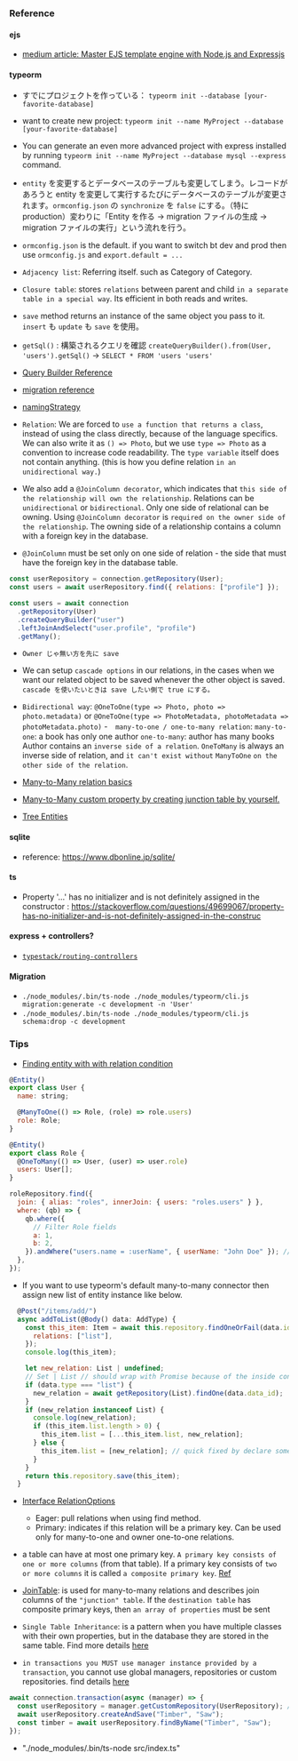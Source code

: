 ### Reference

#### ejs

- [medium article: Master EJS template engine with Node.js and Expressjs](https://medium.com/swlh/master-ejs-template-engine-with-node-js-and-expressjs-979cc22b69be)

#### typeorm

- すでにプロジェクトを作っている： `typeorm init --database [your-favorite-database]`
- want to create new project: `typeorm init --name MyProject --database [your-favorite-database]`
- You can generate an even more advanced project with express installed by running `typeorm init --name MyProject --database mysql --express` command.
- `entity` を変更するとデータベースのテーブルも変更してしまう。レコードがあろうと entity を変更して実行するたびにデータベースのテーブルが変更されます。`ormconfig.json` の `synchronize` を `false` にする。（特に production）変わりに「Entity を作る → migration ファイルの生成 → migration ファイルの実行」という流れを行う。
- `ormconfig.json` is the default. if you want to switch bt dev and prod then use `ormconfig.js` and `export.default = ...`

- `Adjacency list`: Referring itself. such as Category of Category.
- `Closure table`: stores `relations` between parent and child `in a separate table in a special way`. Its efficient in both reads and writes.
- `save` method returns an instance of the same object you pass to it. `insert` も `update` も `save` を使用。
- `getSql()` : 構築されるクエリを確認 `createQueryBuilder().from(User, 'users').getSql()` -> `SELECT * FROM 'users 'users'`
- [Query Builder Reference](https://www.wakuwakubank.com/posts/731-typeorm-query-builder/)
- [migration reference](https://www.wakuwakubank.com/posts/729-typeorm-migration/)
- [namingStrategy](https://www.wakuwakubank.com/posts/730-typeorm-custom-naming/)

- `Relation`: We are forced to `use a function that returns a class`, instead of using the class directly, because of the language specifics. We can also write it as `() => Photo`, but we use `type => Photo` as a convention to increase code readability. The `type variable` itself does not contain anything. (this is how you define relation `in an unidirectional way.`)
- We also add a `@JoinColumn decorator`, which indicates that `this side of the relationship will own the relationship`. Relations can be `unidirectional` or `bidirectional`. Only one side of relational can be owning. Using `@JoinColumn decorator` is `required on the owner side of the relationship`. The owning side of a relationship contains a column with a foreign key in the database.
- `@JoinColumn` must be set only on one side of relation - the side that must have the foreign key in the database table.

```javascript
const userRepository = connection.getRepository(User);
const users = await userRepository.find({ relations: ["profile"] });
```

```javascript
const users = await connection
  .getRepository(User)
  .createQueryBuilder("user")
  .leftJoinAndSelect("user.profile", "profile")
  .getMany();
```

- `Owner じゃ無い方を先に save`
- We can setup `cascade options` in our relations, in the cases when we want our related object to be saved whenever the other object is saved. `cascade を使いたいときは save したい側で true にする。`
- `Bidirectional way`: `@OneToOne(type => Photo, photo => photo.metadata)` or `@OneToOne(type => PhotoMetadata, photoMetadata => photoMetadata.photo)` -　`many-to-one / one-to-many relation`:
  `many-to-one`: a book has only one author
  `one-to-many`: author has many books
  Author contains an `inverse side of a relation`. `OneToMany` is always an inverse side of relation, and `it can't exist without` `ManyToOne` `on the other side of the relation`.

- [Many-to-Many relation basics](https://github.com/typeorm/typeorm/blob/master/docs/many-to-many-relations.md)
- [Many-to-Many custom property by creating junction table by yourself.](https://github.com/typeorm/typeorm/blob/master/docs/many-to-many-relations.md#many-to-many-relations-with-custom-properties)
- [Tree Entities](https://github.com/typeorm/typeorm/blob/master/docs/tree-entities.md)

#### sqlite

- reference: https://www.dbonline.jp/sqlite/

#### ts

- Property '…' has no initializer and is not definitely assigned in the constructor
  : https://stackoverflow.com/questions/49699067/property-has-no-initializer-and-is-not-definitely-assigned-in-the-construc

#### express + controllers?

- [`typestack/routing-controllers`](https://github.com/typestack/routing-controllers)

#### Migration

- `./node_modules/.bin/ts-node ./node_modules/typeorm/cli.js migration:generate -c development -n 'User'`
- `./node_modules/.bin/ts-node ./node_modules/typeorm/cli.js schema:drop -c development`

### Tips

- [Finding entity with with relation condition](https://github.com/typeorm/typeorm/issues/4396)

```javascript
@Entity()
export class User {
  name: string;

  @ManyToOne(() => Role, (role) => role.users)
  role: Role;
}

@Entity()
export class Role {
  @OneToMany(() => User, (user) => user.role)
  users: User[];
}
```

```javascript
roleRepository.find({
  join: { alias: "roles", innerJoin: { users: "roles.users" } },
  where: (qb) => {
    qb.where({
      // Filter Role fields
      a: 1,
      b: 2,
    }).andWhere("users.name = :userName", { userName: "John Doe" }); // Filter related field
  },
});
```

- If you want to use typeorm's default many-to-many connector then assign new list of entity instance like below.

```javascript
  @Post("/items/add/")
  async addToList(@Body() data: AddType) {
    const this_item: Item = await this.repository.findOneOrFail(data.id, {
      relations: ["list"],
    });
    console.log(this_item);

    let new_relation: List | undefined;
    // Set | List // should wrap with Promise because of the inside conditional and can be next statement run earlier than this bock
    if (data.type === "list") {
      new_relation = await getRepository(List).findOne(data.data_id);
    }
    if (new_relation instanceof List) {
      console.log(new_relation);
      if (this_item.list.length > 0) {
        this_item.list = [...this_item.list, new_relation];
      } else {
        this_item.list = [new_relation]; // quick fixed by declare something somewhere
      }
    }
    return this.repository.save(this_item);
  }
```

- [Interface RelationOptions](https://typeorm.delightful.studio/interfaces/_decorator_options_relationoptions_.relationoptions.html#primary)
  - Eager: pull relations when using find method.
  - Primary: indicates if this relation will be a primary key. Can be used only for many-to-one and owner one-to-one relations.
- a table can have at most one primary key. `A primary key consists of one or more columns` (from that table). If a primary key consists of `two or more columns` it is called `a composite primary key`. [Ref](https://stackoverflow.com/questions/1110349/how-can-i-define-a-composite-primary-key-in-sql)
- [JoinTable](https://github.com/typeorm/typeorm/blob/master/docs/relations.md#joincolumn-options): is used for many-to-many relations and describes join columns of the `"junction" table`. If the `destination table` has composite primary keys, then `an array of properties` must be sent

- `Single Table Inheritance`: is a pattern when you have multiple classes with their own properties, but in the database they are stored in the same table. Find more details [here](https://typeorm.io/#/entity-inheritance/single-table-inheritance)
- `in transactions you MUST use manager instance provided by a transaction`, you cannot use global managers, repositories or custom repositories. find details [here](https://typeorm.io/#/custom-repository/using-custom-repositories-in-transactions-or-why-custom-repositories-cannot-be-services)

```javascript
await connection.transaction(async (manager) => {
  const userRepository = manager.getCustomRepository(UserRepository); // DONT USE GLOBAL getCustomRepository here!
  await userRepository.createAndSave("Timber", "Saw");
  const timber = await userRepository.findByName("Timber", "Saw");
});
```

- "./node_modules/.bin/ts-node src/index.ts"
